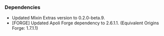 ### Dependencies
- Updated Mixin Extras version to 0.2.0-beta.9.
- [FORGE] Updated Apoli Forge dependency to 2.6.1.1. (Equivalent Origins Forge: 1.7.1.1)